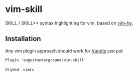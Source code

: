# vim-skill

SKILL / SKILL++ syntax highlighting for vim,
based on [vim-hy](https://github.com/hylang/vim-hy).

## Installation

Any vim plugin approach should work for [Vundle](https://github.com/VundleVim/Vundle.vim) just put
```
Plugin 'augustunderground/vim-skill'
```
in your `.vimrc`
